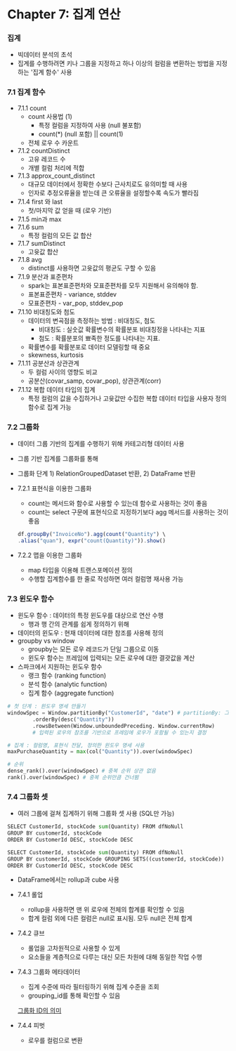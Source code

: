 # Chapter 7: 집계 연산

### 집계

- 빅데이터 분석의 초석
- 집계를 수행하려면 키나 그룹을 지정하고 하나 이상의 컬럼을 변환하는 방법을 지정하는 '집계 함수' 사용

### 7.1 집계 함수

- 7.1.1 count
    - count 사용법 (1)
        - 특정 컬럼을 지정하여 사용 (null 불포함)
        - count(*) (null 포함) || count(1)
    - 전체 로우 수 카운트
- 7.1.2 countDistinct
    - 고유 레코드 수
    - 개별 컬럼 처리에 적합
- 7.1.3 approx_count_distinct
    - 대규모 데이터에서 정확한 수보다 근사치로도 유의미할 때 사용
    - 인자로 추정오류율을 받는데 큰 오류율을 설정할수록 속도가 빨라짐
- 7.1.4 first 와 last
    - 첫/마지막 값 얻을 때 (로우 기반)
- 7.1.5 min과 max
- 7.1.6 sum
    - 특정 컬럼의 모든 값 합산
- 7.1.7 sumDistinct
    - 고윳값 합산
- 7.1.8 avg
    - distinct를 사용하면 고윳값의 평균도 구할 수 있음
- 7.1.9 분산과 표준편차
    - spark는 표본표준편차와 모표준편차를 모두 지원해서 유의해야 함.
    - 표본표준편차 - variance, stddev
    - 모표준편차 - var_pop, stddev_pop
- 7.1.10 비대칭도와 첨도
    - 데이터의 변곡점을 측정하는 방법 : 비대칭도, 첨도
        - 비대칭도 : 실숫값 확률변수의 확률분포 비대칭정을 나타내는 지표
        - 첨도 : 확률분포의 뾰족한 정도를 나타내는 지표.
    - 확률변수를 확률분포로 데이터 모델링할 때 중요
    - skewness, kurtosis
- 7.1.11 공분산과 상관관계
    - 두 컬럼 사이의 영향도 비교
    - 공분산(covar_samp, covar_pop), 상관관계(corr)
- 7.1.12 복합 데이터 타입의 집계
    - 특정 컬럼의 값을 수집하거나 고윳값만 수집한 복합 데이터 타입을 사용자 정의함수로 집계 가능

### 7.2 그룹화

- 데이터 그룹 기반의 집계를 수행하기 위해 카테고리형 데이터 사용
- 그룹 기반 집계를 그룹화를 통해
- 그룹화 단계 1) RelationGroupedDataset 반환, 2) DataFrame 반환
- 7.2.1 표현식을 이용한 그룹화
    - count는 메서드와 함수로 사용할 수 있는데 함수로 사용하는 것이 좋음
    - count는 select 구문에 표현식으로 지정하기보다 agg 메서드를 사용하는 것이 좋음

    ```jsx
    df.groupBy("InvoiceNo").agg(count("Quantity") \
    .alias("quan"), expr("count(Quantity)")).show()
    ```

- 7.2.2 맵을 이용한 그룹화
    - map 타입을 이용해 트랜스포메이션 정의
    - 수행할 집계함수를 한 줄로 작성하면 여러 컬럼명 재사용 가능

### 7.3 윈도우 함수

- 윈도우 함수 : 데이터의 특정 윈도우를 대상으로 연산 수행
    - 행과 행 간의 관계를 쉽게 정의하기 위해
- 데이터의 윈도우 : 현재 데이터에 대한 참조를 사용해 정의
- groupby vs window
    - groupby는 모든 로우 레코드가 단일 그룹으로 이동
    - 윈도우 함수는 프레임에 입력되는 모든 로우에 대한 결괏값을 계산
- 스파크에서 지원하는 윈도우 함수
    - 랭크 함수 (ranking function)
    - 분석 함수 (analytic function)
    - 집계 함수 (aggregate function)

```python
# 첫 단계 : 윈도우 명세 만들기
windowSpec = Window.partitionBy("CustomerId", "date") # partitionBy: 그룹을 어떻게 나눌지
		.orderBy(desc("Quantity"))
		.rowsBetween(Window.unboundedPreceding. Window.currentRow) 
		# 입력된 로우의 참조를 기반으로 프레임에 로우가 포함될 수 있는지 결정

# 집계 : 컬럼명, 표현식 전달, 정의한 윈도우 명세 사용
maxPurchaseQuantity = max(col("Quantity")).over(windowSpec)

# 순위
dense_rank().over(windowSpec) # 중복 순위 상관 없음
rank().over(windowSpec) # 중복 순위만큼 건너뜀
```

### 7.4 그룹화 셋

- 여러 그룹에 걸쳐 집계하기 위해 그룹화 셋 사용 (SQL만 가능)

```python
SELECT CustomerId, stockCode sum(Quantity) FROM dfNoNull
GROUP BY customerId, stockCode
ORDER BY CustomerId DESC, stockCode DESC

SELECT CustomerId, stockCode sum(Quantity) FROM dfNoNull
GROUP BY customerId, stockCode GROUPING SETS((customerId, stockCode))
ORDER BY CustomerId DESC, stockCode DESC
```

- DataFrame에서는 rollup과 cube 사용
- 7.4.1 롤업
    - rollup을 사용하면 맨 위 로우에 전체의 합계를 확인할 수 있음
    - 합계 컬럼 외에 다른 컬럼은 null로 표시됨. 모두 null은 전체 합계
- 7.4.2 큐브
    - 롤업을 고차원적으로 사용할 수 있게
    - 요소들을 계층적으로 다루는 대신 모든 차원에 대해 동일한 작업 수행
- 7.4.3 그룹화 메타데이터
    - 집계 수준에 따라 필터링하기 위해 집계 수준을 조회
    - grouping_id를 통해 확인할 수 있음

    [그룹화 ID의 의미](https://www.notion.so/63c0e701d72a457fb2f19b45c8995267)

- 7.4.4 피벗
    - 로우를 컬럼으로 변환